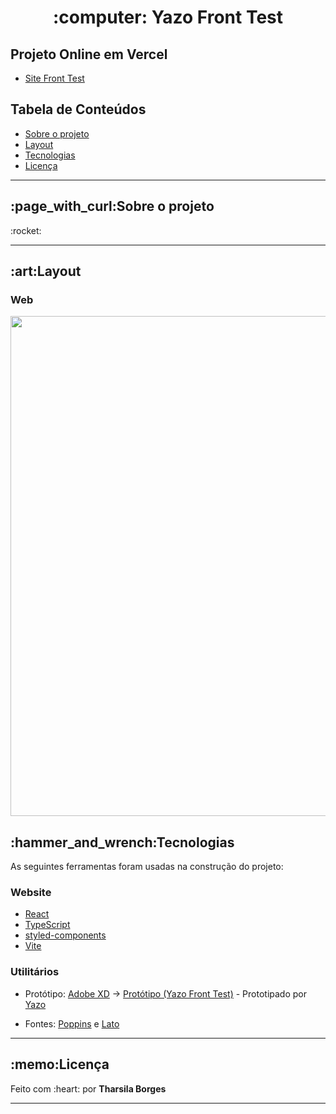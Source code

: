  <h1 align="center">:computer: Yazo Front Test</h1>
 
 <h2>Projeto Online em Vercel</h2>
 <ul>
  <li><a href="https://tharsila-yazo-front-test.vercel.app/"> Site Front Test</a></li>
 </ul>
 
 <h2>Tabela de Conteúdos</h2>
  <ul>
   <li><a href="#sobre-o-projeto">Sobre o projeto</a></li>
   <li><a href="#layout">Layout</a></li>
   <li><a href="#tecnologias">Tecnologias</a></li>
   <li><a href="#licença">Licença</a></li>
  </ul>
  
<hr>
 
<h2 id="sobre-o-projeto"> :page_with_curl:Sobre o projeto</h2>
<p>:rocket:<p>
<hr>
 
 <h2 id="layout">:art:Layout</h2>
 <h3>Web</h3>
 
<div align="center">
  <img align="center" src ="https://user-images.githubusercontent.com/89864249/188996241-1107eb17-2399-48ca-a055-eb906d1166d4.PNG" width="800px"/>
</div>

 
<h2 id="tecnologias">:hammer_and_wrench:Tecnologias</h2>
<p>As seguintes ferramentas foram usadas na construção do projeto:</p>
 
<h3>Website</h3>
<ul>
 <li><a href="https://pt-br.reactjs.org/">React</a></li>
 <li><a href="https://vitejs.dev/">TypeScript</a></li>
 <li><a href="https://styled-components.com/t">styled-components</a></li>
  <li><a href="https://vitejs.dev/">Vite</a></li>
</ul>
 
<h3>Utilitários</h3>
<ul>
  <li><p>Protótipo: <a href="https://www.adobe.com/br/products/xd.html">Adobe XD</a> → <a href="https://xd.adobe.com/view/a54d3376-97b2-4ad0-8636-c32938ac7ec5-f01e/">
  Protótipo (Yazo Front Test)</a> - Prototipado por <a href="https://www.yazo.com.br/">Yazo<a/></p></li>
 <li><p>Fontes: <a href="https://fonts.google.com/specimen/poppins">Poppins</a> e <a href="https://fonts.google.com/specimen/Lato">Lato</a></p></li>
</ul>

<hr>
 
<h2 id="licença">:memo:Licença</h2>
<p> Feito com :heart: por <strong>Tharsila Borges</strong></p>

<hr>
